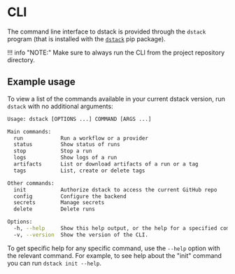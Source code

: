 # CLI

The command line interface to dstack is provided through the `dstack` program (that is installed with the 
[`dstack`](https://pypi.org/project/dstack/) pip package).

!!! info "NOTE:"
    Make sure to always run the CLI from the project repository directory.

## Example usage

To view a list of the commands available in your current dstack version, run `dstack` with no additional arguments:

```bash
Usage: dstack [OPTIONS ...] COMMAND [ARGS ...]

Main commands:
  run            Run a workflow or a provider
  status         Show status of runs
  stop           Stop a run
  logs           Show logs of a run
  artifacts      List or download artifacts of a run or a tag
  tags           List, create or delete tags

Other commands:
  init           Authorize dstack to access the current GitHub repo
  config         Configure the backend
  secrets        Manage secrets
  delete         Delete runs

Options:
  -h, --help     Show this help output, or the help for a specified command.
  -v, --version  Show the version of the CLI.
```

To get specific help for any specific command, use the `--help` option with the relevant command. 
For example, to see help about the "init" command you can run `dstack init --help`.

[//]: # (For more detailed information, refer to each command's section of this documentation, available in the navigation )
[//]: # (section of this page.)

